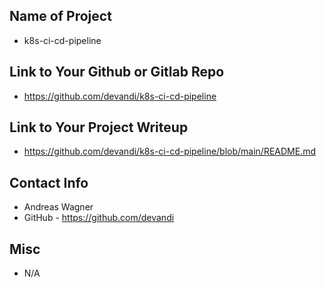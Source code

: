 ## Name of Project 
* k8s-ci-cd-pipeline
 
## Link to Your Github or Gitlab Repo
* https://github.com/devandi/k8s-ci-cd-pipeline

## Link to Your Project Writeup
* https://github.com/devandi/k8s-ci-cd-pipeline/blob/main/README.md

## Contact Info
* Andreas Wagner
* GitHub - https://github.com/devandi

## Misc 
* N/A